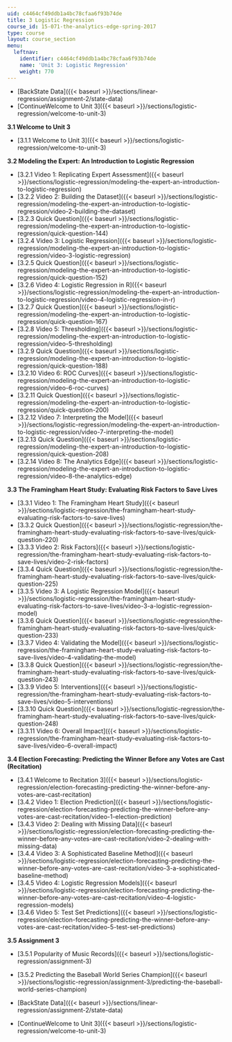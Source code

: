 ```yaml
---
uid: c4464cf49ddb1a4bc78cfaa6f93b74de
title: 3 Logistic Regression
course_id: 15-071-the-analytics-edge-spring-2017
type: course
layout: course_section
menu:
  leftnav:
    identifier: c4464cf49ddb1a4bc78cfaa6f93b74de
    name: 'Unit 3: Logistic Regression'
    weight: 770
---
```


*   [BackState Data]({{< baseurl >}}/sections/linear-regression/assignment-2/state-data)
*   [ContinueWelcome to Unit 3]({{< baseurl >}}/sections/logistic-regression/welcome-to-unit-3)

**3.1 Welcome to Unit 3**

*   [3.1.1 Welcome to Unit 3]({{< baseurl >}}/sections/logistic-regression/welcome-to-unit-3)

**3.2 Modeling the Expert: An Introduction to Logistic Regression**

*   [3.2.1 Video 1: Replicating Expert Assessment]({{< baseurl >}}/sections/logistic-regression/modeling-the-expert-an-introduction-to-logistic-regression)
*   [3.2.2 Video 2: Building the Dataset]({{< baseurl >}}/sections/logistic-regression/modeling-the-expert-an-introduction-to-logistic-regression/video-2-building-the-dataset)
*   [3.2.3 Quick Question]({{< baseurl >}}/sections/logistic-regression/modeling-the-expert-an-introduction-to-logistic-regression/quick-question-144)
*   [3.2.4 Video 3: Logistic Regression]({{< baseurl >}}/sections/logistic-regression/modeling-the-expert-an-introduction-to-logistic-regression/video-3-logistic-regression)
*   [3.2.5 Quick Question]({{< baseurl >}}/sections/logistic-regression/modeling-the-expert-an-introduction-to-logistic-regression/quick-question-152)
*   [3.2.6 Video 4: Logistic Regression in R]({{< baseurl >}}/sections/logistic-regression/modeling-the-expert-an-introduction-to-logistic-regression/video-4-logistic-regression-in-r)
*   [3.2.7 Quick Question]({{< baseurl >}}/sections/logistic-regression/modeling-the-expert-an-introduction-to-logistic-regression/quick-question-167)
*   [3.2.8 Video 5: Thresholding]({{< baseurl >}}/sections/logistic-regression/modeling-the-expert-an-introduction-to-logistic-regression/video-5-thresholding)
*   [3.2.9 Quick Question]({{< baseurl >}}/sections/logistic-regression/modeling-the-expert-an-introduction-to-logistic-regression/quick-question-188)
*   [3.2.10 Video 6: ROC Curves]({{< baseurl >}}/sections/logistic-regression/modeling-the-expert-an-introduction-to-logistic-regression/video-6-roc-curves)
*   [3.2.11 Quick Question]({{< baseurl >}}/sections/logistic-regression/modeling-the-expert-an-introduction-to-logistic-regression/quick-question-200)
*   [3.2.12 Video 7: Interpreting the Model]({{< baseurl >}}/sections/logistic-regression/modeling-the-expert-an-introduction-to-logistic-regression/video-7-interpreting-the-model)
*   [3.2.13 Quick Question]({{< baseurl >}}/sections/logistic-regression/modeling-the-expert-an-introduction-to-logistic-regression/quick-question-208)
*   [3.2.14 Video 8: The Analytics Edge]({{< baseurl >}}/sections/logistic-regression/modeling-the-expert-an-introduction-to-logistic-regression/video-8-the-analytics-edge)

**3.3 The Framingham Heart Study: Evaluating Risk Factors to Save Lives**

*   [3.3.1 Video 1: The Framingham Heart Study]({{< baseurl >}}/sections/logistic-regression/the-framingham-heart-study-evaluating-risk-factors-to-save-lives)
*   [3.3.2 Quick Question]({{< baseurl >}}/sections/logistic-regression/the-framingham-heart-study-evaluating-risk-factors-to-save-lives/quick-question-220)
*   [3.3.3 Video 2: Risk Factors]({{< baseurl >}}/sections/logistic-regression/the-framingham-heart-study-evaluating-risk-factors-to-save-lives/video-2-risk-factors)
*   [3.3.4 Quick Question]({{< baseurl >}}/sections/logistic-regression/the-framingham-heart-study-evaluating-risk-factors-to-save-lives/quick-question-225)
*   [3.3.5 Video 3: A Logistic Regression Model]({{< baseurl >}}/sections/logistic-regression/the-framingham-heart-study-evaluating-risk-factors-to-save-lives/video-3-a-logistic-regression-model)
*   [3.3.6 Quick Question]({{< baseurl >}}/sections/logistic-regression/the-framingham-heart-study-evaluating-risk-factors-to-save-lives/quick-question-233)
*   [3.3.7 Video 4: Validating the Model]({{< baseurl >}}/sections/logistic-regression/the-framingham-heart-study-evaluating-risk-factors-to-save-lives/video-4-validating-the-model)
*   [3.3.8 Quick Question]({{< baseurl >}}/sections/logistic-regression/the-framingham-heart-study-evaluating-risk-factors-to-save-lives/quick-question-243)
*   [3.3.9 Video 5: Interventions]({{< baseurl >}}/sections/logistic-regression/the-framingham-heart-study-evaluating-risk-factors-to-save-lives/video-5-interventions)
*   [3.3.10 Quick Question]({{< baseurl >}}/sections/logistic-regression/the-framingham-heart-study-evaluating-risk-factors-to-save-lives/quick-question-248)
*   [3.3.11 Video 6: Overall Impact]({{< baseurl >}}/sections/logistic-regression/the-framingham-heart-study-evaluating-risk-factors-to-save-lives/video-6-overall-impact)

**3.4 Election Forecasting: Predicting the Winner Before any Votes are Cast (Recitation)**

*   [3.4.1 Welcome to Recitation 3]({{< baseurl >}}/sections/logistic-regression/election-forecasting-predicting-the-winner-before-any-votes-are-cast-recitation)
*   [3.4.2 Video 1: Election Prediction]({{< baseurl >}}/sections/logistic-regression/election-forecasting-predicting-the-winner-before-any-votes-are-cast-recitation/video-1-election-prediction)
*   [3.4.3 Video 2: Dealing with Missing Data]({{< baseurl >}}/sections/logistic-regression/election-forecasting-predicting-the-winner-before-any-votes-are-cast-recitation/video-2-dealing-with-missing-data)
*   [3.4.4 Video 3: A Sophisticated Baseline Method]({{< baseurl >}}/sections/logistic-regression/election-forecasting-predicting-the-winner-before-any-votes-are-cast-recitation/video-3-a-sophisticated-baseline-method)
*   [3.4.5 Video 4: Logistic Regression Models]({{< baseurl >}}/sections/logistic-regression/election-forecasting-predicting-the-winner-before-any-votes-are-cast-recitation/video-4-logistic-regression-models)
*   [3.4.6 Video 5: Test Set Predictions]({{< baseurl >}}/sections/logistic-regression/election-forecasting-predicting-the-winner-before-any-votes-are-cast-recitation/video-5-test-set-predictions)

**3.5 Assignment 3**

*   [3.5.1 Popularity of Music Records]({{< baseurl >}}/sections/logistic-regression/assignment-3)
*   [3.5.2 Predicting the Baseball World Series Champion]({{< baseurl >}}/sections/logistic-regression/assignment-3/predicting-the-baseball-world-series-champion)

*   [BackState Data]({{< baseurl >}}/sections/linear-regression/assignment-2/state-data)
*   [ContinueWelcome to Unit 3]({{< baseurl >}}/sections/logistic-regression/welcome-to-unit-3)